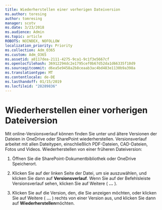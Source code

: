 ```yaml
---
title: Wiederherstellen einer vorherigen Dateiversion
ms.author: toresing
author: tomresing
manager: scotv
ms.date: 3/23/2018
ms.audience: Admin
ms.topic: article
ROBOTS: NOINDEX, NOFOLLOW
localization_priority: Priority
ms.collection: Adm_O365
ms.custom: Adm_O365
ms.assetid: a8117dea-2111-4275-9ca1-9c1f3e5667cf
ms.openlocfilehash: 36912294dc2e1795cef0b67d52da1d66335f10d9
ms.sourcegitcommit: d6ea5e9458a2b8ceaab3ac4bd483e1130b9a398a
ms.translationtype: MT
ms.contentlocale: de-DE
ms.lasthandoff: 01/15/2019
ms.locfileid: "28289836"
---
```

# <a name="restore-a-previous-file-version"></a>Wiederherstellen einer vorherigen Dateiversion

Mit online-Versionsverlauf können finden Sie unter und ältere Versionen der Dateien in OneDrive oder SharePoint wiederherstellen. Versionsverlauf arbeitet mit allen Dateitypen, einschließlich PDF-Dateien, CAD-Dateien, Fotos und Videos. Wiederherstellen von einer früheren Dateiversion:
  
1. Öffnen Sie die SharePoint-Dokumentbibliothek oder OneDrive Speicherort.
    
2. Klicken Sie auf der linken Seite der Datei, um sie auszuwählen, und klicken Sie dann auf **Versionsverlauf**. Wenn Sie auf der Befehlsleiste Versionsverlauf sehen, klicken Sie auf Weitere ( **...** ). 
    
3. Klicken Sie auf die Version, den, die Sie anzeigen möchten, oder klicken Sie auf Weitere ( **...** ) rechts von einer Version aus, und klicken Sie dann auf **Wiederherstellen**möchten.
    

